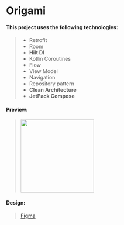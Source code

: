 # Origami

#### This project uses the following technologies:

> - Retrofit
> - Room
> - **Hilt DI**
> - Kotlin Coroutines
> - Flow
> - View Model
> - Navigation
> - Repository pattern
> - **Clean Architecture**
> - **JetPack Compose**

#### Preview:
> <img src="https://8pic.ir/uploads/Screen-Shot-2021-08-27-at-2-12-13-AM.png" width=200>
> 
#### Design:
> [Figma](https://www.figma.com/file/mcAetsZZRiRJevwjzcaCOM/Origami?node-id=0%3A1)


